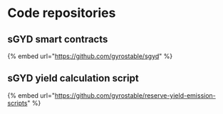 # Code repositories

## sGYD smart contracts

{% embed url="https://github.com/gyrostable/sgyd" %}

## sGYD yield calculation script



{% embed url="https://github.com/gyrostable/reserve-yield-emission-scripts" %}
